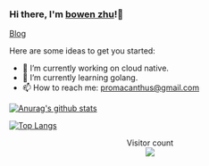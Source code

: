 ### Hi there, I'm [bowen zhu](https://github.com/Promacanthus)!👋

[Blog](https://promacanthus.netlify.app/)

<!--
**Promacanthus/Promacanthus** is a ✨ _special_ ✨ repository because its `README.md` (this file) appears on your GitHub profile.
-->

Here are some ideas to get you started:

- 🔭 I’m currently working on cloud native.
- 🌱 I’m currently learning golang.
- 📫 How to reach me: promacanthus@gmail.com
<!--
- 👯 I’m looking to collaborate on ...
- 🤔 I’m looking for help with ...
- 💬 Ask me about ...
- 😄 Pronouns: ...
- ⚡ Fun fact: ...
-->

[![Anurag's github stats](https://github-readme-stats.vercel.app/api?username=Promacanthus&show_icons=true&theme=radical)](https://github.com/anuraghazra/github-readme-stats)

<!--[![ReadMe Card](https://github-readme-stats.vercel.app/api/pin/?username=Promacanthus&repo=Promacanthus)](https://github.com/anuraghazra/github-readme-stats)-->

[![Top Langs](https://github-readme-stats.vercel.app/api/top-langs/?username=Promacanthus&layout=compact&hide=JavaScript,TypeScripts,CSS)](https://github.com/anuraghazra/github-readme-stats)

<!--
<a href="https://github.com/anuraghazra/github-readme-stats">
  <img align="left" src="https://github-readme-stats.vercel.app/api/pin/?username=anuraghazra&repo=github-readme-stats" />
</a>
<a href="https://github.com/anuraghazra/convoychat">
  <img align="left" src="https://github-readme-stats.vercel.app/api/pin/?username=anuraghazra&repo=convoychat" />
</a>
-->

<p align="center"> 
  Visitor count<br>
  <img src="https://profile-counter.glitch.me/promacanthus/count.svg" />
</p>

